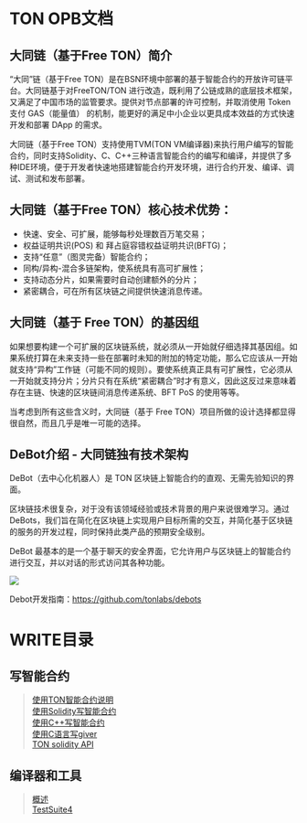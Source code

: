 # TON OPB文档

## 大同链（基于Free TON）简介
“大同”链（基于Free TON）是在BSN环境中部署的基于智能合约的开放许可链平台。大同链基于对FreeTON/TON 进行改造，既利用了公链成熟的底层技术框架，又满足了中国市场的监管要求。提供对节点部署的许可控制，并取消使用 Token 支付 GAS（能量值） 的机制，能更好的满足中小企业以更具成本效益的方式快速开发和部署 DApp 的需求。  

大同链（基于Free TON）支持使用TVM(TON VM编译器)来执行用户编写的智能合约，同时支持Solidity、C、C++三种语言智能合约的编写和编译，并提供了多种IDE环境，便于开发者快速地搭建智能合约开发环境，进行合约开发、编译、调试、测试和发布部署。  

## 大同链（基于Free TON）核心技术优势：
* 快速、安全、可扩展，能够每秒处理数百万笔交易；
* 权益证明共识(POS)  和 拜占庭容错权益证明共识(BFTG)；
* 支持“任意”（图灵完备）智能合约；
* 同构/异构-混合多链架构，使系统具有高可扩展性；
* 支持动态分片，如果需要时自动创建额外的分片；
* 紧密耦合，可在所有区块链之间提供快速消息传递。

## 大同链（基于 Free TON）的基因组

如果想要构建一个可扩展的区块链系统，就必须从一开始就仔细选择其基因组。如果系统打算在未来支持一些在部署时未知的附加的特定功能，那么它应该从一开始就支持“异构”工作链（可能不同的规则）。要使系统真正具有可扩展性，它必须从一开始就支持分片；分片只有在系统“紧密耦合”时才有意义，因此这反过来意味着存在主链、快速的区块链间消息传递系统、BFT PoS 的使用等等。

当考虑到所有这些含义时，大同链（基于 Free TON）项目所做的设计选择都显得很自然，而且几乎是唯一可能的选择。

## DeBot介绍 - 大同链独有技术架构
DeBot（去中心化机器人）是 TON 区块链上智能合约的直观、无需先验知识的界面。

区块链技术很复杂，对于没有该领域经验或技术背景的用户来说很难学习。通过 DeBots，我们旨在简化在区块链上实现用户目标所需的交互，并简化基于区块链的服务的开发过程，同时保持此类产品的预期安全级别。

DeBot 最基本的是一个基于聊天的安全界面，它允许用户与区块链上的智能合约进行交互，并以对话的形式访问其各种功能。  

![](https://docs.ton.dev/uploads/KPwlh26fN52e0TF6YcpZSQ.svg)

Debot开发指南：https://github.com/tonlabs/debots

# WRITE目录
## 写智能合约
>[使用TON智能合约说明](https://github.com/bsnton/bsn-docs/blob/9792d6a1a819fb04977380747908b06f6b5d0de8/write%20smart%20contracts/Getting%20started%20with%20TON%20smart%20contracts.md)  
 >[使用Solidity写智能合约](https://github.com/bsnton/bsn-docs/blob/9792d6a1a819fb04977380747908b06f6b5d0de8/write%20smart%20contracts/Write%20smart%20contract%20in%20Solidity.md)  
> [使用C++写智能合约](https://github.com/bsnton/bsn-docs/blob/9792d6a1a819fb04977380747908b06f6b5d0de8/write%20smart%20contracts/C++%20Tutorial.md)  
> [使用C语言写giver](https://github.com/bsnton/bsn-docs/blob/9792d6a1a819fb04977380747908b06f6b5d0de8/write%20smart%20contracts/Giver%20in%20C.md)  
> [TON solidity API](https://github.com/bsnton/bsn-docs/blob/9792d6a1a819fb04977380747908b06f6b5d0de8/write%20smart%20contracts/Solidity%20API%20for%20TON.md)
## 编译器和工具
>[概述](https://github.com/bsnton/bsn-docs/blob/911e94d2a92f390829eb6ed9dc3a863ab6443ec5/compilers%20and%20tools/General.md)  
>[TestSuite4](https://github.com/bsnton/bsn-docs/blob/f017d49b4832cf64f25e0bc2b1210d5386e24311/compilers%20and%20tools/TestSuite4.md)  
